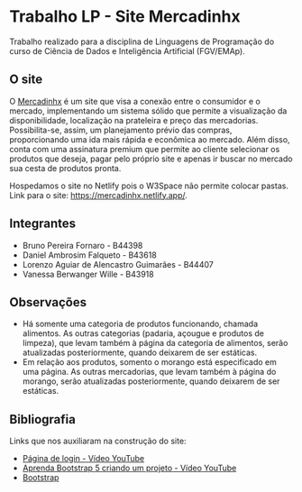 # Trabalho LP - Site Mercadinhx

Trabalho realizado para a disciplina de Linguagens de Programação do curso de Ciência de Dados e Inteligência Artificial (FGV/EMAp). 

## O site

O [Mercadinhx](https://mercadinhx.netlify.app/) é um site que visa a conexão entre o consumidor e o mercado, implementando um sistema sólido que permite a visualização da disponibilidade, localização na prateleira e preço das mercadorias. Possibilita-se, assim, um planejamento prévio das compras, proporcionando uma ida mais rápida e econômica ao mercado.
Além disso, conta com uma assinatura premium que permite ao cliente selecionar os produtos que deseja, pagar pelo próprio site e apenas ir buscar no mercado sua cesta de produtos pronta.


Hospedamos o site no Netlify pois o W3Space não permite colocar pastas. Link para o site: https://mercadinhx.netlify.app/.



## Integrantes

- Bruno Pereira Fornaro  - B44398
- Daniel Ambrosim Falqueto - B43618
- Lorenzo Aguiar de Alencastro Guimarães - B44407
- Vanessa Berwanger Wille - B43918

## Observações

- Há somente uma categoria de produtos funcionando, chamada alimentos. As outras categorias (padaria, açougue e produtos de limpeza), que levam também à página da categoria de alimentos, serão atualizadas posteriormente, quando deixarem de ser estáticas.
- Em relação aos produtos, somento o morango está especificado em uma página. As outras mercadorias, que levam também à página do morango, serão atualizadas posteriormente, quando deixarem de ser estáticas.

## Bibliografia

Links que nos auxiliaram na construção do site:
- [Página de login - Vídeo YouTube](https://www.youtube.com/watch?v=Bwk-Q_Ua-jM&list=WL&index=59&t=2s)
- [Aprenda Bootstrap 5 criando um projeto - Vídeo YouTube](https://www.youtube.com/watch?v=jJUpJA1GJHw)
- [Bootstrap](https://getbootstrap.com/)
